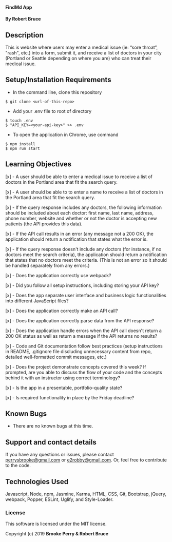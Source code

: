   #### FindMd App

  #### By Robert Bruce

  ## Description

  This is website where users may enter a medical issue (ie: “sore throat”, "rash", etc.) into a form, submit it, and receive a list of doctors in your city (Portland or Seattle depending on where you are) who can treat their medical issue.

  ## Setup/Installation Requirements

  * In the command line, clone this repository
  ```
  $ git clone <url-of-this-repo>
  ```

  * Add your .env file to root of directory
  ```
  $ touch .env
  $ "API_KEY=<your-api-key>" >> .env
  ```

  * To open the application in Chrome, use command
  ```
  $ npm install
  $ npm run start
  ```


  ## Learning Objectives

  [x] - A user should be able to enter a medical issue to receive a list of doctors in the Portland area that fit the search query.

  [x] - A user should be able to to enter a name to receive a list of doctors in the Portland area that fit the search query.

  [x] - If the query response includes any doctors, the following information should be included about each doctor: first name, last name, address, phone number, website and whether or not the doctor is accepting new patients (the API provides this data).

  [x] - If the API call results in an error (any message not a 200 OK), the application should return a notification that states what the error is.

  [x] - If the query response doesn't include any doctors (for instance, if no doctors meet the search criteria), the application should return a notification that states that no doctors meet the criteria. (This is not an error so it should be handled separately from any errors.)

  [x] - Does the application correctly use webpack?

  [x] - Did you follow all setup instructions, including storing your API key?

  [x] - Does the app separate user interface and business logic functionalities into different JavaScript files?

  [x] - Does the application correctly make an API call?

  [x] - Does the application correctly parse data from the API response?

  [x] - Does the application handle errors when the API call doesn't return a 200 OK status as well as return a message if the API returns no results?

  [x] - Code and Git documentation follow best practices (setup instructions in README, .gitignore file discluding unnecessary content from repo, detailed well-formatted commit messages, etc.)

  [x] - Does the project demonstrate concepts covered this week? If prompted, are you able to discuss the flow of your code and the concepts behind it with an instructor using correct terminology?

  [x] - Is the app in a presentable, portfolio-quality state?

  [x] - Is required functionality in place by the Friday deadline?

  ## Known Bugs

  * There are no known bugs at this time.

  ## Support and contact details

  If you have any questions or issues, please contact perrysbrooke@gmail.com or e2robby@gmail.com. Or, feel free to contribute to the code.

  ## Technologies Used

  Javascript, Node, npm, Jasmine, Karma, HTML, CSS, Git, Bootstrap, jQuery, webpack, Popper, ESLint, Uglify, and Style-Loader.

  ### License

  This software is licensed under the MIT license.

  Copyright (c) 2019 **Brooke Perry & Robert Bruce**
